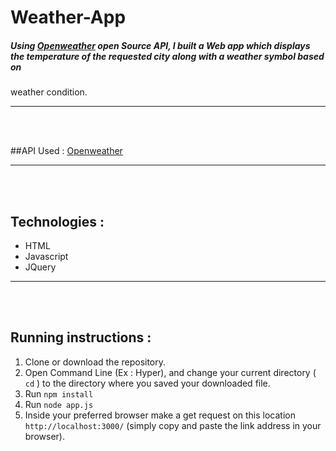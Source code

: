 # Weather-App

##### Using [Openweather](https://openweathermap.org/) open Source API, I built a Web app which displays the temperature of the requested city along with a weather symbol based on
weather condition.
<hr />
<br />
<br />

##API Used :  [Openweather](https://openweathermap.org/)

<hr />
<br />
<br />

## Technologies :
- HTML
- Javascript
- JQuery

<hr />
<br />
<br />

## Running instructions :
1. Clone or download the repository.
2. Open Command Line (Ex : Hyper), and change your current directory ( ``` cd ``` ) to the directory where you saved your downloaded file.
3. Run ``` npm install  ```
4. Run ```node app.js ```
5. Inside your preferred browser make a get request on this location ```http://localhost:3000/``` (simply copy and  paste the link address in your browser).
